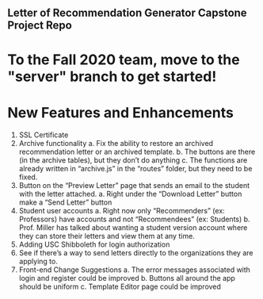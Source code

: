 ## Letter of Recommendation Generator Capstone Project Repo

# To the Fall 2020 team, move to the "server" branch to get started! 

# New Features and Enhancements
1. SSL Certificate
2. Archive functionality
a. Fix the ability to restore an archived recommendation letter or an archived
template.
b. The buttons are there (in the archive tables), but they don’t do anything
c. The functions are already written in “archive.js” in the “routes” folder, but they
need to be fixed.
3. Button on the “Preview Letter” page that sends an email to the student with the letter
attached.
a. Right under the “Download Letter” button make a “Send Letter” button
4. Student user accounts
a. Right now only “Recommenders” (ex: Professors) have accounts and not
“Recommendees” (ex: Students)
b. Prof. Miller has talked about wanting a student version account where they can
store their letters and view them at any time.
5. Adding USC Shibboleth for login authorization
6. See if there’s a way to send letters directly to the organizations they are applying to.
7. Front-end Change Suggestions
a. The error messages associated with login and register could be improved
b. Buttons all around the app should be uniform
c. Template Editor page could be improved

